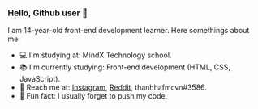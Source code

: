 ### Hello, Github user 👋

I am 14-year-old front-end development learner. Here somethings about me: 
- 💻 I'm studying at: MindX Technology school.
- 📚 I'm currently studying: Front-end development (HTML, CSS, JavaScript).
- 📡 Reach me at: [Instagram](instagram.com/thanhhafmcvn), [Reddit](reddit.com/u/mlucastero), thanhhafmcvn#3586.
- 🤪 Fun fact: I usually forget to push my code.
